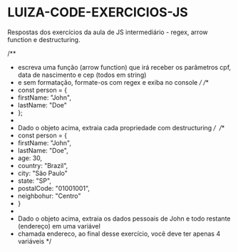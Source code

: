 # LUIZA-CODE-EXERCICIOS-JS
Respostas dos exercícios da aula de JS intermediário - regex, arrow function e destructuring.

/**
 * escreva uma função (arrow function) que irá receber os parâmetros cpf, data de nascimento e cep (todos em string)
 * e sem formatação, formate-os com regex e exiba no console
 */
 ​
 /**
  * const person = {
  *  firstName: "John",
  *  lastName: "Doe"
  * };
  * 
  * Dado o objeto acima, extraia cada propriedade com destructuring
  */
 ​
 /**
  * const person = {
  *  firstName: "John",
  *  lastName: "Doe",
  *  age: 30,
  *  country: "Brazil",
  *  city: "São Paulo"
  *  state: "SP",
  *  postalCode: "01001001",
  *  neighbohur: "Centro"
  * }
  * 
  * Dado o objeto acima, extraia os dados pessoais de John e todo restante (endereço) em uma variável
  * chamada endereco, ao final desse exercício, você deve ter apenas 4 variáveis
  */
